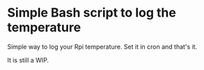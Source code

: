 # Simple Bash script to log the temperature #

<p>Simple way to log your Rpi temperature. Set it in cron and that's it.</p>
<p>It is still a WIP.</p>

